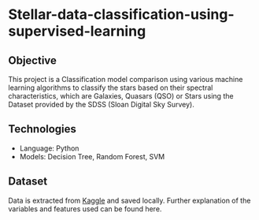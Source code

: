 # Stellar-data-classification-using-supervised-learning

## Objective

This project is a Classification model comparison using various machine learning algorithms to classify the stars based on their spectral characteristics, which are Galaxies, Quasars (QSO) or Stars using the Dataset provided by the SDSS (Sloan Digital Sky Survey).

## Technologies

- Language: Python
- Models: Decision Tree, Random Forest, SVM


## Dataset

Data is extracted from [Kaggle](https://www.kaggle.com/datasets/fedesoriano/stellar-classification-dataset-sdss17) and saved locally. Further explanation of the variables and features used can be found here.
